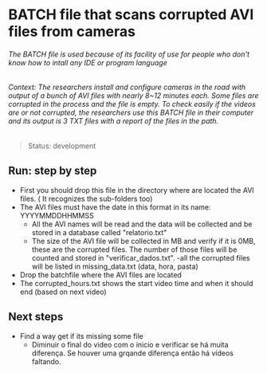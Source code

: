 <h1> BATCH file that scans corrupted AVI files from cameras </h1>

<h6>The BATCH file is used because of its facility of use for people who don't know how to intall any IDE or program language </h6>
<h6> Context: The researchers install and configure cameras in the road with output of a bunch of AVI files with nearly 8~12 minutes each. Some files are corrupted in the process and the file is empty. To check easily if the videos are or not corrupted, the researchers use this BATCH file in their computer and its output is 3 TXT files with a report of the files in the path. </h6>


> Status: development

<h2> Run: step by step </h2>

- First you should drop this file in the directory where are located the AVI files. ( It recognizes the sub-folders too)
- The AVI files must have the date in this format in its name: YYYYMMDDHHMMSS
  - All the AVI names will be read and the data will be collected and be stored in a database called "relatorio.txt"
  - The size of the AVI file will be collected in MB and verify if it is 0MB, these are the corrupted files. The number of those files will be counted and stored in "verificar_dados.txt".
  -all the corrupted files will be listed in missing_data.txt (data, hora, pasta)
- Drop the batchfile where the AVI files are located
- The corrupted_hours.txt shows the start video time and when it should end (based on next video)

<h2> Next steps </h2>

- Find a way get if its missing some file
  - Diminuir o final do video com o inicio e verificar se há muita diferença. Se houver uma grqande diferença então há vídeos faltando.
  
